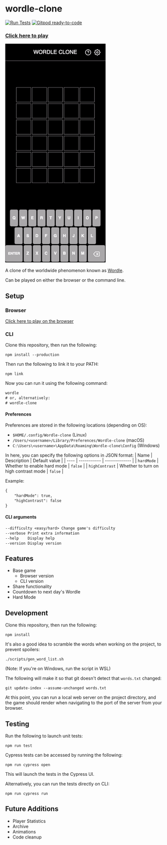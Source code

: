 # wordle-clone

[![Run Tests](https://github.com/Coteh/wordle-clone/actions/workflows/run-tests.yml/badge.svg)](https://github.com/Coteh/wordle-clone/actions/workflows/run-tests.yml)
[![Gitpod ready-to-code](https://img.shields.io/badge/Gitpod-ready--to--code-908a85?logo=gitpod)](https://gitpod.io/#https://github.com/Coteh/wordle-clone)

### [**Click here to play**](https://coteh.github.io/wordle-clone)

![Browser Game Screenshot](screenshot.gif "Browser Game Screenshot")

A clone of the worldwide phenomenon known as [Wordle](https://www.powerlanguage.co.uk/wordle/).

Can be played on either the browser or the command line.

## Setup

### Browser

[Click here to play on the browser](https://coteh.github.io/wordle-clone)

### CLI

Clone this repository, then run the following:

```
npm install --production
```

Then run the following to link it to your PATH:

```
npm link
```

Now you can run it using the following command:

```
wordle
# or, alternatively:
# wordle-clone
```

#### Preferences

Preferences are stored in the following locations (depending on OS):
- `$HOME/.config/Wordle-clone` (Linux)
- `/Users/<username>/Library/Preferences/Wordle-clone` (macOS)
- `C:\Users\<username>\AppData\Roaming\Wordle-clone\Config` (Windows)

In here, you can specify the following options in JSON format:
| Name | Description | Default value |
| ---- | ----------- | ------------- |
| `hardMode` | Whether to enable hard mode | `false` |
| `highContrast` | Whether to turn on high contrast mode | `false` |

Example:
```
{
    "hardMode": true,
    "highContrast": false
}
```

#### CLI arguments

```
--difficulty <easy/hard> Change game's difficulty
--verbose Print extra information
--help    Display help
--version Display version
```

## Features

- Base game
    - Browser version
    - CLI version
- Share functionality
- Countdown to next day's Wordle
- Hard Mode

## Development

Clone this repository, then run the following:

```
npm install
```

It's also a good idea to scramble the words when working on the project, to prevent spoilers:

```
./scripts/gen_word_list.sh
```

(Note: If you're on Windows, run the script in WSL)

The following will make it so that git doesn't detect that `words.txt` changed:

```
git update-index --assume-unchanged words.txt
```

At this point, you can run a local web server on the project directory, and the game should render when navigating to the port of the server from your browser.

## Testing

Run the following to launch unit tests:

```
npm run test
```

Cypress tests can be accessed by running the following:

```
npm run cypress open
```

This will launch the tests in the Cypress UI. 

Alternatively, you can run the tests directly on CLI:

```
npm run cypress run
```

## Future Additions

- Player Statistics
- Archive
- Animations
- Code cleanup
